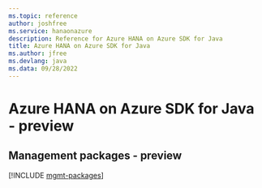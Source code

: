 ```yaml
---
ms.topic: reference
author: joshfree
ms.service: hanaonazure
description: Reference for Azure HANA on Azure SDK for Java
title: Azure HANA on Azure SDK for Java
ms.author: jfree
ms.devlang: java
ms.data: 09/28/2022
---
```

# Azure HANA on Azure SDK for Java - preview

## Management packages - preview
[!INCLUDE [mgmt-packages](hana-on-azure-mgmt-index.md)]